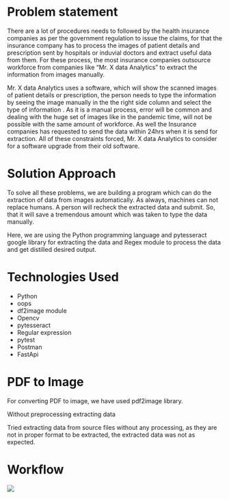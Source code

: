 # Problem statement
There are a lot of procedures needs to followed by the health insurance companies as per the government regulation to issue the claims, for that the insurance company has to process the images of patient details and prescription sent by hospitals or induvial doctors and extract useful data from them. For these process, the most insurance companies outsource workforce from companies like “Mr. X data Analytics” to extract the information from images manually.

Mr. X data Analytics uses a software, which will show the scanned images of patient details or prescription, the person needs to type the information by seeing the image manually in the the right side column and select the type of information . As it is a manual process, error will be common and dealing with the huge set of images like in the pandemic time, will not be possible with the same amount of workforce. As well the Insurance companies has requested to send the data within 24hrs when it is send for extraction. All of these constraints forced, Mr. X data Analytics to consider for a software upgrade from their old software.

# Solution Approach
To solve all these problems, we are building a program which can do the extraction of data from images automatically. As always, machines can not replace humans. A person will recheck the extracted data and submit. So, that it will save a tremendous amount which was taken to type the data manually.

Here, we are using the Python programming language and pytesseract google library for extracting the data and Regex module to process the data and get distilled desired output.

# Technologies Used
  
  * Python
  * oops
  * df2image module
  * Opencv
  * pytesseract
  * Regular expression
  * pytest
  * Postman
  * FastApi

# PDF to Image

For converting PDF to image, we have used pdf2image library.

Without preprocessing extracting data

Tried extracting data from source files without any processing, as they are not in proper format to be extracted, the extracted data was not as expected.

# Workflow

<img src="https://github.com/piyush3589/MedicalExtractionProject/blob/main/Backend/Notebooks/workflow.jpg" class = "center">
